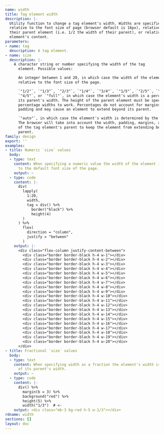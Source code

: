 ```yaml
---
name: width
title: Tag element width
description: |-
  Utility function to change a tag element's width. Widths are specified
  relative to the font size of page (browser default is 16px), relative to
  their parent element (i.e. 1/2 the width of their parent), or relative to the
  element's content.
parameters:
- name: tag
  description: A tag element.
- name: size
  description: |-
    A character string or number specifying the width of the tag
      element. Possible values:

      An integer between 1 and 20, in which case the width of the element is
      relative to the font size of the page.

      `"1/2"`, `"1/3"`, `"2/3"`, `"1/4"`, `"3/4"`, `"1/5"`, `"2/5"`, `"3/5"`,
      `"4/5"`, or `"full"`, in which case the element's width is a percentage of
      its parent's width. The height of the parent element must be specified for
      percentage widths to work. Percentages do not account for margins or
      padding and may cause an element to extend beyond its parent.

      `"auto"`, in which case the element's width is determined by the browser.
      The browser will take into account the width, padding, margins, and border
      of the tag element's parent to keep the element from extending beyond its
      parent.
family: design
export: ''
examples:
- title: Numeric `size` values
  body:
  - type: text
    content: When specifying a numeric value the width of the element is relative
      to the default font size of the page.
    output: ~
  - type: code
    content: |-
      div(
        lapply(
          1:20,
          width,
          tag = div() %>%
            border("black") %>%
            height(4)
        )
      ) %>%
        flex(
          direction = "column",
          justify = "between"
        )
    output: |-
      <div class="flex-column justify-content-between">
        <div class="border border-black h-4 w-1"></div>
        <div class="border border-black h-4 w-2"></div>
        <div class="border border-black h-4 w-3"></div>
        <div class="border border-black h-4 w-4"></div>
        <div class="border border-black h-4 w-5"></div>
        <div class="border border-black h-4 w-6"></div>
        <div class="border border-black h-4 w-7"></div>
        <div class="border border-black h-4 w-8"></div>
        <div class="border border-black h-4 w-9"></div>
        <div class="border border-black h-4 w-10"></div>
        <div class="border border-black h-4 w-11"></div>
        <div class="border border-black h-4 w-12"></div>
        <div class="border border-black h-4 w-13"></div>
        <div class="border border-black h-4 w-14"></div>
        <div class="border border-black h-4 w-15"></div>
        <div class="border border-black h-4 w-16"></div>
        <div class="border border-black h-4 w-17"></div>
        <div class="border border-black h-4 w-18"></div>
        <div class="border border-black h-4 w-19"></div>
        <div class="border border-black h-4 w-20"></div>
      </div>
- title: Fractional `size` values
  body:
  - type: text
    content: When specifying width as a fraction the element's width is a percentage
      of its parent's width.
    output: ~
  - type: code
    content: |-
      div() %>%
        margin(b = 3) %>%
        background("red") %>%
        height(5) %>%
        width("1/3")  # <-
    output: <div class="mb-3 bg-red h-5 w-1/3"></div>
rdname: width
sections: []
layout: doc
---
```

